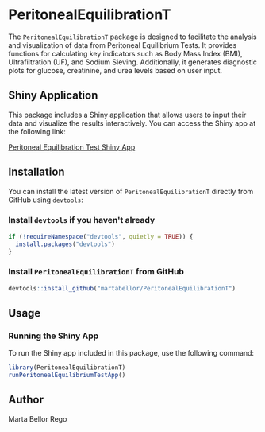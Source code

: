 # PeritonealEquilibrationT

The `PeritonealEquilibrationT` package is designed to facilitate the analysis and visualization of data from Peritoneal Equilibrium Tests. It provides functions for calculating key indicators such as Body Mass Index (BMI), Ultrafiltration (UF), and Sodium Sieving. Additionally, it generates diagnostic plots for glucose, creatinine, and urea levels based on user input.

## Shiny Application

This package includes a Shiny application that allows users to input their data and visualize the results interactively. You can access the Shiny app at the following link:

[Peritoneal Equilibration Test Shiny App](https://vtj3ex-marta0bello.shinyapps.io/shinyapp/)

## Installation

You can install the latest version of `PeritonealEquilibrationT` directly from GitHub using `devtools`:

### Install `devtools` if you haven't already

```r
if (!requireNamespace("devtools", quietly = TRUE)) {
  install.packages("devtools")
}
```

### Install `PeritonealEquilibrationT` from GitHub

```r
devtools::install_github("martabellor/PeritonealEquilibrationT")
```

## Usage

### Running the Shiny App

To run the Shiny app included in this package, use the following command:

```r
library(PeritonealEquilibrationT)
runPeritonealEquilibriumTestApp()
```

## Author

Marta Bellor Rego

```

